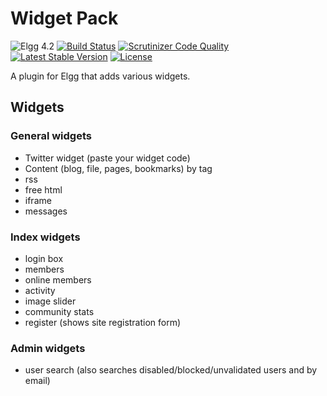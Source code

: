 Widget Pack
===========

![Elgg 4.2](https://img.shields.io/badge/Elgg-4.2-green.svg)
[![Build Status](https://scrutinizer-ci.com/g/ColdTrick/widget_pack/badges/build.png?b=master)](https://scrutinizer-ci.com/g/ColdTrick/widget_pack/build-status/master)
[![Scrutinizer Code Quality](https://scrutinizer-ci.com/g/ColdTrick/widget_pack/badges/quality-score.png?b=master)](https://scrutinizer-ci.com/g/ColdTrick/widget_pack/?branch=master)
[![Latest Stable Version](https://poser.pugx.org/coldtrick/widget_pack/v/stable.svg)](https://packagist.org/packages/coldtrick/widget_pack)
[![License](https://poser.pugx.org/coldtrick/widget_pack/license.svg)](https://packagist.org/packages/coldtrick/widget_pack)

A plugin for Elgg that adds various widgets.

Widgets
-------	

### General widgets

 - Twitter widget (paste your widget code)
 - Content (blog, file, pages, bookmarks) by tag
 - rss
 - free html
 - iframe
 - messages
 
### Index widgets

 - login box
 - members
 - online members
 - activity
 - image slider
 - community stats
 - register (shows site registration form)
 
### Admin widgets

 - user search (also searches disabled/blocked/unvalidated users and by email)
